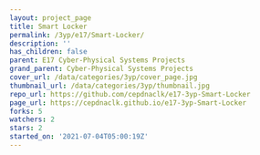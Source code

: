 ```yaml
---
layout: project_page
title: Smart Locker
permalink: /3yp/e17/Smart-Locker/
description: ''
has_children: false
parent: E17 Cyber-Physical Systems Projects
grand_parent: Cyber-Physical Systems Projects
cover_url: /data/categories/3yp/cover_page.jpg
thumbnail_url: /data/categories/3yp/thumbnail.jpg
repo_url: https://github.com/cepdnaclk/e17-3yp-Smart-Locker
page_url: https://cepdnaclk.github.io/e17-3yp-Smart-Locker
forks: 5
watchers: 2
stars: 2
started_on: '2021-07-04T05:00:19Z'
---
```


